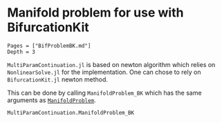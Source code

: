 # Manifold problem for use with BifurcationKit

```@contents
Pages = ["BifProblemBK.md"]
Depth = 3
```

`MultiParamContinuation.jl` is based on newton algorithm which relies on `NonlinearSolve.jl` for the implementation. One can chose to rely on `BifurcationKit.jl` newton method.

This can be done by calling `ManifoldProblem_BK` which has the same arguments as [`ManifoldProblem`](@ref).


```@docs
MultiParamContinuation.ManifoldProblem_BK
```